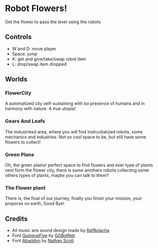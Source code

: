 # Robot Flowers!

Get the flower to pass the level using the robots

## Controls
- W and D: move player
- Space: jump
- K: get and give/take/swap robot item
- L: drop/swap item dropped

## Worlds

### FlowerCity
  A automatized city self-sustaining with bo presence of humans and in harmony with nature. A true utopia!

### Gears And Leafs
  The industriesd area, where you will find instrustialized robots, some mechanics and industries. Not so cool space to be, but still have some flowers to collect!

### Green Plans
  Oh, the green plains! perfect space to find flowers and ever type of plants next form the flower city, there is some anothers robots collecting some others types of plants, maybe you can talk to them?

### The Flower plant
  There is, the final of our journey, finally you finish your mission, your proporse on earth, Good Bye!

## Credits

- All music ans sound design made by [RafBolacha](https://itch.io/profile/rafbolacha)
- Font [QuinqueFive](https://ggbot.itch.io/quinquefive-font) by [GGBotNet](https://ggbot.itch.io/)
- Font [Abaddon](https://caffinate.itch.io/abaddon) by [Nathan Scott](https://caffinate.itch.io/)
